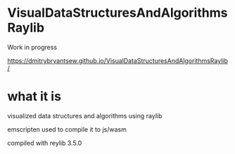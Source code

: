 # VisualDataStructuresAndAlgorithmsRaylib

Work in progress

https://dmitrybryantsew.github.io/VisualDataStructuresAndAlgorithmsRaylib/
# what it is
visualized data structures and algorithms using raylib

emscripten used to compile it to js/wasm

compiled with reylib 3.5.0
